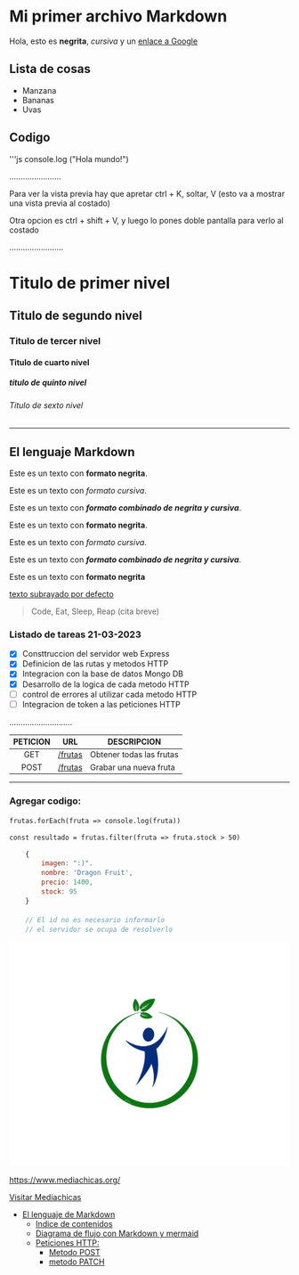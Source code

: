 # Mi primer archivo Markdown

Hola, esto es **negrita**, *cursiva* y un [enlace a Google](https://www.google.com)

## Lista de cosas
- Manzana
- Bananas
- Uvas

## Codigo
'''js
console.log ("Hola mundo!")

.......................

Para ver la vista previa hay que apretar ctrl + K, soltar, V (esto va a mostrar una vista previa al costado)

Otra opcion es ctrl + shift + V, y luego lo pones doble pantalla para verlo al costado

........................

# Titulo de primer nivel
## Titulo de segundo nivel
### Titulo de tercer nivel
#### Titulo de cuarto nivel
##### titulo de quinto nivel
###### Titulo de sexto nivel

-------------
## El lenguaje Markdown

Este es un texto con __formato negrita__.

Este es un texto con _formato cursiva_.

Este es un texto con ___formato combinado de negrita y cursiva___.

Este es un texto con **formato negrita**.

Este es un texto con *formato cursiva*.

Este es un texto con ***formato combinado de negrita y cursiva***.

Este es un texto con __formato negrita__

<u>texto subrayado por defecto</u>

> Code, Eat, Sleep, Reap (cita breve)

### Listado de tareas 21-03-2023
- [x] Consttruccion del servidor web Express
- [x] Definicion de las rutas y metodos HTTP
- [x] Integracion con la base de datos Mongo DB
- [x] Desarrollo de la logica de cada metodo HTTP
- [ ] control de errores al utilizar cada metodo HTTP
- [ ] Integracion de token a las peticiones HTTP

............................

| PETICION | URL | DESCRIPCION |
| :---------: | ----- | --------|
| GET | [/frutas](/frutas) | Obtener todas las frutas |
| POST | [/frutas](/frutas) | Grabar una nueva fruta

------------

### Agregar codigo:

    frutas.forEach(fruta => console.log(fruta))


```
const resultado = frutas.filter(fruta => fruta.stock > 50)
```

```javascript
    {
        imagen: ":)".
        nombre: 'Dragon Fruit',
        precio: 1400,
        stock: 95
    }

    // El id no es necesario informarlo
    // el servidor se ocupa de resolverlo
```
![aprende Markdown](/NodeJS-MongoDB/img/logo3.png 'texto o tooltip sobre la imagen')

https://www.mediachicas.org/

[Visitar Mediachicas](https://mediachicas.org)

- [El lenguaje de Markdown](#el-lenguaje-markdown)
  - [Indice de contenidos](#indice-de-contenido)
  - [Diagrama de flujo con Markdown y mermaid](#diagrama-de-flujo-con-markdown-y-mermaid)
  - [Peticiones HTTP:](#peticiones-http)
      - [Metodo POST](#metodo-post)
      - [metodo PATCH](#metodo-patch)

